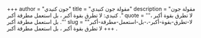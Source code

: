 +++
author = "جون كنيدي"
title = "مقولة جون كنيدي"
description = "مقولة جون كنيدي: لا تطرق بقوة أكبر ، بل استعمل مطرقة أكبر ."
quote = '''لا تطرق بقوة أكبر ، بل استعمل مطرقة أكبر .'''
slug = "لا-تطرق-بقوة-أكبر-،-بل-استعمل-مطرقة-أكبر"
+++
لا تطرق بقوة أكبر ، بل استعمل مطرقة أكبر .
